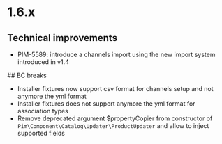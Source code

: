 # 1.6.x

## Technical improvements

- PIM-5589: introduce a channels import using the new import system introduced in v1.4 

## BC breaks

- Installer fixtures now support csv format for channels setup and not anymore the yml format
- Installer fixtures does not support anymore the yml format for association types
- Remove deprecated argument $propertyCopier from constructor of `Pim\Component\Catalog\Updater\ProductUpdater` and allow to inject supported fields
